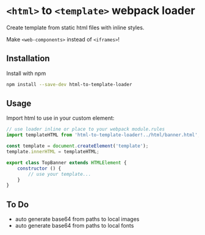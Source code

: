 # `<html>` to `<template>` webpack loader

Create template from static html files with inline styles.

Make `<web-components>` instead of `<iframes>`!

## Installation

Install with npm

```bash
npm install --save-dev html-to-template-loader
```

## Usage

Import html to use in your custom element:

```javascript
// use loader inline or place to your webpack module.rules
import templateHTML from 'html-to-template-loader!../html/banner.html';

const template = document.createElement('template');
template.innerHTML = templateHTML;

export class TopBanner extends HTMLElement {
    constructor () {
        // use your template...
    }
}
```

## To Do
- auto generate base64 from paths to local images
- auto generate base64 from paths to local fonts
